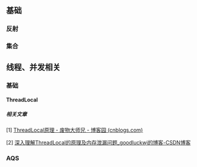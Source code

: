 ## 基础



### 反射



### 集合







## 线程、并发相关

### 基础

#### ThreadLocal



##### 相关文章

[1] [ThreadLocal原理 - 废物大师兄 - 博客园 (cnblogs.com)](https://www.cnblogs.com/cjsblog/p/9773079.html)

[2] [深入理解ThreadLocal的原理及内存泄漏问题_goodluckwj的博客-CSDN博客](https://blog.csdn.net/qq_35634181/article/details/103996977)





### AQS









